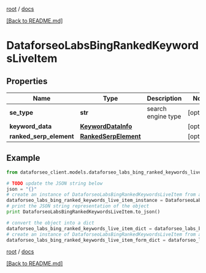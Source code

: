 [root](./../ "root") / [docs](./ "docs")

[[Back to README.md]](./../README.md "[Back to README.md]")

# DataforseoLabsBingRankedKeywordsLiveItem

## Properties

Name | Type | Description | Notes
------------ | ------------- | ------------- | -------------
**se_type** | **str** | search engine type | [optional]
**keyword_data** | [**KeywordDataInfo**](KeywordDataInfo.md) |  | [optional]
**ranked_serp_element** | [**RankedSerpElement**](RankedSerpElement.md) |  | [optional]

## Example

```python
from dataforseo_client.models.dataforseo_labs_bing_ranked_keywords_live_item import DataforseoLabsBingRankedKeywordsLiveItem

# TODO update the JSON string below
json = "{}"
# create an instance of DataforseoLabsBingRankedKeywordsLiveItem from a JSON string
dataforseo_labs_bing_ranked_keywords_live_item_instance = DataforseoLabsBingRankedKeywordsLiveItem.from_json(json)
# print the JSON string representation of the object
print DataforseoLabsBingRankedKeywordsLiveItem.to_json()

# convert the object into a dict
dataforseo_labs_bing_ranked_keywords_live_item_dict = dataforseo_labs_bing_ranked_keywords_live_item_instance.to_dict()
# create an instance of DataforseoLabsBingRankedKeywordsLiveItem from a dict
dataforseo_labs_bing_ranked_keywords_live_item_form_dict = dataforseo_labs_bing_ranked_keywords_live_item.from_dict(dataforseo_labs_bing_ranked_keywords_live_item_dict)
```

  

[root](./../ "root") / [docs](./ "docs")

[[Back to README.md]](./../README.md "[Back to README.md]")